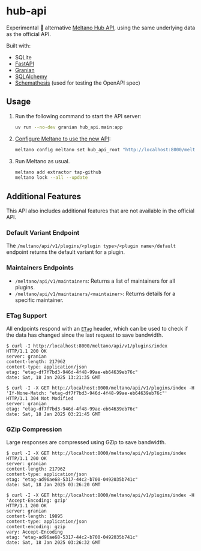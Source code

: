 # hub-api

Experimental 🧪 alternative [Meltano Hub API](https://hub.meltano.com/), using the same underlying data as the official API.

Built with:

- SQLite
- [FastAPI]
- [Granian]
- [SQLAlchemy]
- [Schemathesis] (used for testing the OpenAPI spec)

## Usage

1. Run the following command to start the API server:

    ```bash
    uv run --no-dev granian hub_api.main:app
    ```

2. [Configure Meltano to use the new API](https://docs.meltano.com/):

    ```bash
    meltano config meltano set hub_api_root "http://localhost:8000/meltano/api/v1"
    ```

3. Run Meltano as usual.

    ```bash
    meltano add extractor tap-github
    meltano lock --all --update
    ```

## Additional Features

This API also includes additional features that are not available in the official API.

### Default Variant Endpoint

The `/meltano/api/v1/plugins/<plugin type>/<plugin name>/default` endpoint returns the default variant for a plugin.

### Maintainers Endpoints

- `/meltano/api/v1/maintainers`: Returns a list of maintainers for all plugins.
- `/meltano/api/v1/maintainers/<maintainer>`: Returns details for a specific maintainer.

### ETag Support

All endpoints respond with an [`ETag`][etag] header, which can be used to check if the data has changed since the last request to save bandwidth.

```console
$ curl -I http://localhost:8000/meltano/api/v1/plugins/index
HTTP/1.1 200 OK
server: granian
content-length: 217962
content-type: application/json
etag: "etag-df7f7bd3-946d-4f48-99ae-eb64639eb76c"
date: Sat, 18 Jan 2025 13:21:35 GMT
```

```console
$ curl -I -X GET http://localhost:8000/meltano/api/v1/plugins/index -H 'If-None-Match: "etag-df7f7bd3-946d-4f48-99ae-eb64639eb76c"'
HTTP/1.1 304 Not Modified
server: granian
etag: "etag-df7f7bd3-946d-4f48-99ae-eb64639eb76c"
date: Sat, 18 Jan 2025 03:21:45 GMT
```

### GZip Compression

Large responses are compressed using GZip to save bandwidth.

```console
$ curl -I -X GET http://localhost:8000/meltano/api/v1/plugins/index
HTTP/1.1 200 OK
server: granian
content-length: 217962
content-type: application/json
etag: "etag-ad96ae68-5317-44c2-b700-0492035b741c"
date: Sat, 18 Jan 2025 03:26:20 GMT
```

```console
$ curl -I -X GET http://localhost:8000/meltano/api/v1/plugins/index -H 'Accept-Encoding: gzip'
HTTP/1.1 200 OK
server: granian
content-length: 19895
content-type: application/json
content-encoding: gzip
vary: Accept-Encoding
etag: "etag-ad96ae68-5317-44c2-b700-0492035b741c"
date: Sat, 18 Jan 2025 03:26:32 GMT
```

[etag]: https://developer.mozilla.org/en-US/docs/Web/HTTP/Headers/ETag
[fastapi]: https://fastapi.tiangolo.com/
[granian]: https://github.com/emmett-framework/granian/
[sqlalchemy]: https://github.com/sqlalchemy/sqlalchemy/
[schemathesis]: https://github.com/schemathesis/schemathesis/
